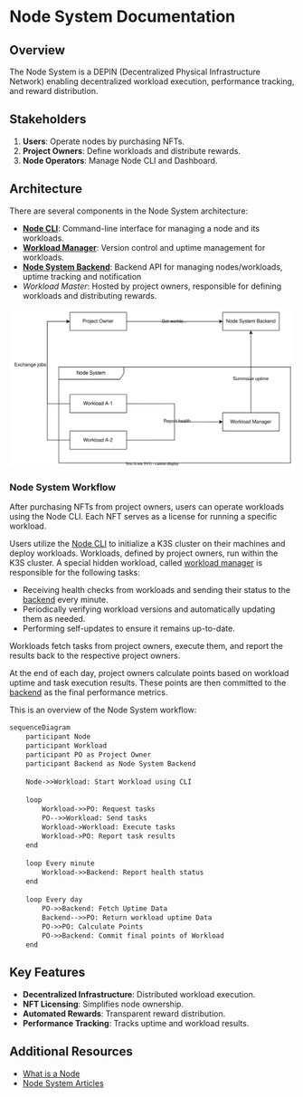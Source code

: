 # Node System Documentation

## Overview

The Node System is a DEPIN (Decentralized Physical Infrastructure Network) enabling decentralized workload execution, performance tracking, and reward distribution.


## Stakeholders

1. **Users**: Operate nodes by purchasing NFTs.
2. **Project Owners**: Define workloads and distribute rewards.
3. **Node Operators**: Manage Node CLI and Dashboard.

## Architecture

There are several components in the Node System architecture:

- [**Node CLI**](node-cli.md): Command-line interface for managing a node and its workloads.
- [**Workload Manager**](workload-manager.md): Version control and uptime management for workloads.
- [**Node System Backend**](backend.md): Backend API for managing nodes/workloads, uptime tracking and notification
- *Workload Master*: Hosted by project owners, responsible for defining workloads and distributing rewards.

![Node System Architecture](assets/NodeSystemArch.svg)

### Node System Workflow

After purchasing NFTs from project owners, users can operate workloads using the Node CLI. Each NFT serves as a license for running a specific workload.

Users utilize the [Node CLI](node-cli.md) to initialize a K3S cluster on their machines and deploy workloads. Workloads, defined by project owners, run within the K3S cluster. A special hidden workload, called [workload manager](workload-manager.md) is responsible for the following tasks:

- Receiving health checks from workloads and sending their status to the [backend](backend.md) every minute.
- Periodically verifying workload versions and automatically updating them as needed.
- Performing self-updates to ensure it remains up-to-date.

Workloads fetch tasks from project owners, execute them, and report the results back to the respective project owners. 

At the end of each day, project owners calculate points based on workload uptime and task execution results. These points are then committed to the [backend](backend.md) as the final performance metrics.

This is an overview of the Node System workflow:

```mermaid
sequenceDiagram
    participant Node
    participant Workload
    participant PO as Project Owner
    participant Backend as Node System Backend

    Node->>Workload: Start Workload using CLI

    loop
        Workload->>PO: Request tasks
        PO-->>Workload: Send tasks
        Workload->Workload: Execute tasks
        Workload->PO: Report task results
    end
    
    loop Every minute
        Workload->>Backend: Report health status
    end

    loop Every day
        PO->>Backend: Fetch Uptime Data
        Backend-->>PO: Return workload uptime Data
        PO->>PO: Calculate Points
        PO->>Backend: Commit final points of Workload
    end
```

## Key Features

- **Decentralized Infrastructure**: Distributed workload execution.
- **NFT Licensing**: Simplifies node ownership.
- **Automated Rewards**: Transparent reward distribution.
- **Performance Tracking**: Tracks uptime and workload results.

## Additional Resources

- [What is a Node](https://support.lfg.inc/hc/en-us/articles/26584598844955-What-is-a-Node)
- [Node System Articles](https://support.lfg.inc/hc/en-us/sections/26307301761691-General)